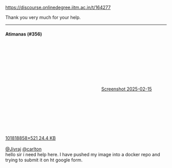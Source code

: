 https://discourse.onlinedegree.iitm.ac.in/t/164277

Thank you very much for your help.</p><hr>

<h4>Atimanas (#356)</h4>
<p><div class="lightbox-wrapper"><a class="lightbox" data-download-href="/uploads/short-url/eYUwMQMGVSkTHB8Q1rchZjfsJmO.png?dl=1" href="https://europe1.discourse-cdn.com/flex013/uploads/iitm/original/3X/6/9/69011e1ad4ea3c00a9294163be28e49ebc671faa.png" rel="noopener nofollow ugc" title="Screenshot 2025-02-15 101818"><div class="meta"><svg aria-hidden="true" class="fa d-icon d-icon-far-image svg-icon"><use href="#far-image"></use></svg><span class="filename">Screenshot 2025-02-15 101818</span><span class="informations">858×521 24.4 KB</span><svg aria-hidden="true" class="fa d-icon d-icon-discourse-expand svg-icon"><use href="#discourse-expand"></use></svg></div></a></div><br/>
<a class="mention" href="/u/jivraj">@Jivraj</a> <a class="mention" href="/u/carlton">@carlton</a><br/>
hello sir i need help here. I have pushed my image into a docker repo and trying to submit it on ht google form.
